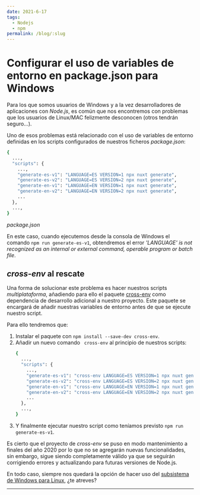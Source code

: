 ```yaml
---
date: 2021-6-17
tags:
  - Nodejs
  - npm
permalink: /blog/:slug
---
```


# Configurar el uso de variables de entorno en package.json para Windows

<social-share class="social-share--header" />

Para los que somos usuarios de Windows y a la vez desarrolladores de aplicaciones con _Node.js_, es común que nos encontremos con problemas que los usuarios de Linux/MAC felizmente desconocen (otros tendrán seguro…).

Uno de esos problemas está relacionado con el uso de variables de entorno definidas en los scripts configurados de nuestros ficheros _package.json_:

``` bash
{
  ...,
  "scripts": {
    ...,
    "generate-es-v1": "LANGUAGE=ES VERSION=1 npx nuxt generate",
    "generate-es-v2": "LANGUAGE=ES VERSION=2 npx nuxt generate",
    "generate-en-v1": "LANGUAGE=EN VERSION=1 npx nuxt generate",
    "generate-en-v2": "LANGUAGE=EN VERSION=2 npx nuxt generate",
    ...
  },
  ...,
}
```
_package.json_

En este caso, cuando ejecutemos desde la consola de Windows el comando `npm run generate-es-v1`, obtendremos el error _'LANGUAGE' is not recognized as an internal or external command, operable program or batch file_.

## _cross-env_ al rescate

Una forma de solucionar este problema es hacer nuestros scripts _multiplataforma_,  añadiendo para ello el paquete [cross-env]( https://github.com/kentcdodds/cross-env) como dependencia de desarrollo adicional a nuestro proyecto. Este paquete se encargará de añadir nuestras variables de entorno antes de que se ejecute nuestro script.

Para ello tendremos que:

1. Instalar el paquete con `npm install --save-dev cross-env`.
1. Añadir un nuevo comando ` cross-env` al principio de nuestros scripts:
    ``` bash
    {
      ...,
      "scripts": {
        ...,
        "generate-es-v1": "cross-env LANGUAGE=ES VERSION=1 npx nuxt generate",
        "generate-es-v2": "cross-env LANGUAGE=ES VERSION=2 npx nuxt generate",
        "generate-en-v1": "cross-env LANGUAGE=EN VERSION=1 npx nuxt generate",
        "generate-en-v2": "cross-env LANGUAGE=EN VERSION=2 npx nuxt generate",
        ...
      },
      ...,
    }
    ```
1. Y finalmente ejecutar nuestro script como teníamos previsto `npm run generate-es-v1`.

Es cierto que el proyecto de _cross-env_ se puso en modo mantenimiento a finales del año 2020 por lo que no se agregarán nuevas funcionalidades, sin embargo, sigue siendo completamente válido ya que se seguirán corrigiendo errores y actualizando para futuras versiones de Node.js.

En todo caso, siempre nos quedará la opción de hacer uso del [subsistema de Windows para Linux]( https://docs.microsoft.com/en-us/windows/wsl/about), ¿te atreves?

---
<social-share class="social-share--footer" />
